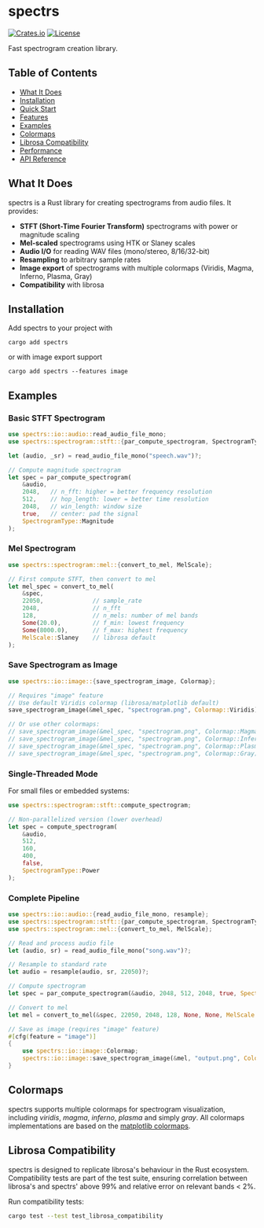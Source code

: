 # spectrs

[![Crates.io](https://img.shields.io/crates/v/spectrs.svg)](https://crates.io/crates/spectrs)
[![License](https://img.shields.io/badge/license-MIT-blue.svg)](LICENSE)

Fast spectrogram creation library.

## Table of Contents

- [What It Does](#what-it-does)
- [Installation](#installation)
- [Quick Start](#quick-start)
- [Features](#features)
- [Examples](#examples)
- [Colormaps](#colormaps)
- [Librosa Compatibility](#librosa-compatibility)
- [Performance](#performance)
- [API Reference](#api-reference)

## What It Does

spectrs is a Rust library for creating spectrograms from audio files. It provides:

- **STFT (Short-Time Fourier Transform)** spectrograms with power or magnitude scaling
- **Mel-scaled** spectrograms using HTK or Slaney scales
- **Audio I/O** for reading WAV files (mono/stereo, 8/16/32-bit)
- **Resampling** to arbitrary sample rates
- **Image export** of spectrograms with multiple colormaps (Viridis, Magma, Inferno, Plasma, Gray)
- **Compatibility** with librosa

## Installation

Add spectrs to your project with

```
cargo add spectrs
```

or with image export support

```
cargo add spectrs --features image
```

## Examples

### Basic STFT Spectrogram

```rust
use spectrs::io::audio::read_audio_file_mono;
use spectrs::spectrogram::stft::{par_compute_spectrogram, SpectrogramType};

let (audio, _sr) = read_audio_file_mono("speech.wav")?;

// Compute magnitude spectrogram
let spec = par_compute_spectrogram(
    &audio,
    2048,   // n_fft: higher = better frequency resolution
    512,    // hop_length: lower = better time resolution
    2048,   // win_length: window size
    true,   // center: pad the signal
    SpectrogramType::Magnitude
);
```

### Mel Spectrogram

```rust
use spectrs::spectrogram::mel::{convert_to_mel, MelScale};

// First compute STFT, then convert to mel
let mel_spec = convert_to_mel(
    &spec,
    22050,              // sample_rate
    2048,               // n_fft
    128,                // n_mels: number of mel bands
    Some(20.0),         // f_min: lowest frequency
    Some(8000.0),       // f_max: highest frequency
    MelScale::Slaney    // librosa default
);
```

### Save Spectrogram as Image

```rust
use spectrs::io::image::{save_spectrogram_image, Colormap};

// Requires "image" feature
// Use default Viridis colormap (librosa/matplotlib default)
save_spectrogram_image(&mel_spec, "spectrogram.png", Colormap::Viridis)?;

// Or use other colormaps:
// save_spectrogram_image(&mel_spec, "spectrogram.png", Colormap::Magma)?;
// save_spectrogram_image(&mel_spec, "spectrogram.png", Colormap::Inferno)?;
// save_spectrogram_image(&mel_spec, "spectrogram.png", Colormap::Plasma)?;
// save_spectrogram_image(&mel_spec, "spectrogram.png", Colormap::Gray)?;
```

### Single-Threaded Mode

For small files or embedded systems:

```rust
use spectrs::spectrogram::stft::compute_spectrogram;

// Non-parallelized version (lower overhead)
let spec = compute_spectrogram(
    &audio,
    512,
    160,
    400,
    false,
    SpectrogramType::Power
);
```

### Complete Pipeline

```rust
use spectrs::io::audio::{read_audio_file_mono, resample};
use spectrs::spectrogram::stft::{par_compute_spectrogram, SpectrogramType};
use spectrs::spectrogram::mel::{convert_to_mel, MelScale};

// Read and process audio file
let (audio, sr) = read_audio_file_mono("song.wav")?;

// Resample to standard rate
let audio = resample(audio, sr, 22050)?;

// Compute spectrogram
let spec = par_compute_spectrogram(&audio, 2048, 512, 2048, true, SpectrogramType::Power);

// Convert to mel
let mel = convert_to_mel(&spec, 22050, 2048, 128, None, None, MelScale::HTK);

// Save as image (requires "image" feature)
#[cfg(feature = "image")]
{
    use spectrs::io::image::Colormap;
    spectrs::io::image::save_spectrogram_image(&mel, "output.png", Colormap::Viridis)?;
}
```

## Colormaps

spectrs supports multiple colormaps for spectrogram visualization, including *viridis*, *magma*, *inferno*, *plasma* and simply *gray*. All colormaps implementations are based on the [matplotlib colormaps](https://github.com/BIDS/colormap).

## Librosa Compatibility

spectrs is designed to replicate librosa's behaviour in the Rust ecosystem. Compatibility tests are part of the test suite, ensuring correlation between librosa's and spectrs' above 99% and relative error on relevant bands < 2%. 

Run compatibility tests:

```bash
cargo test --test test_librosa_compatibility
```
